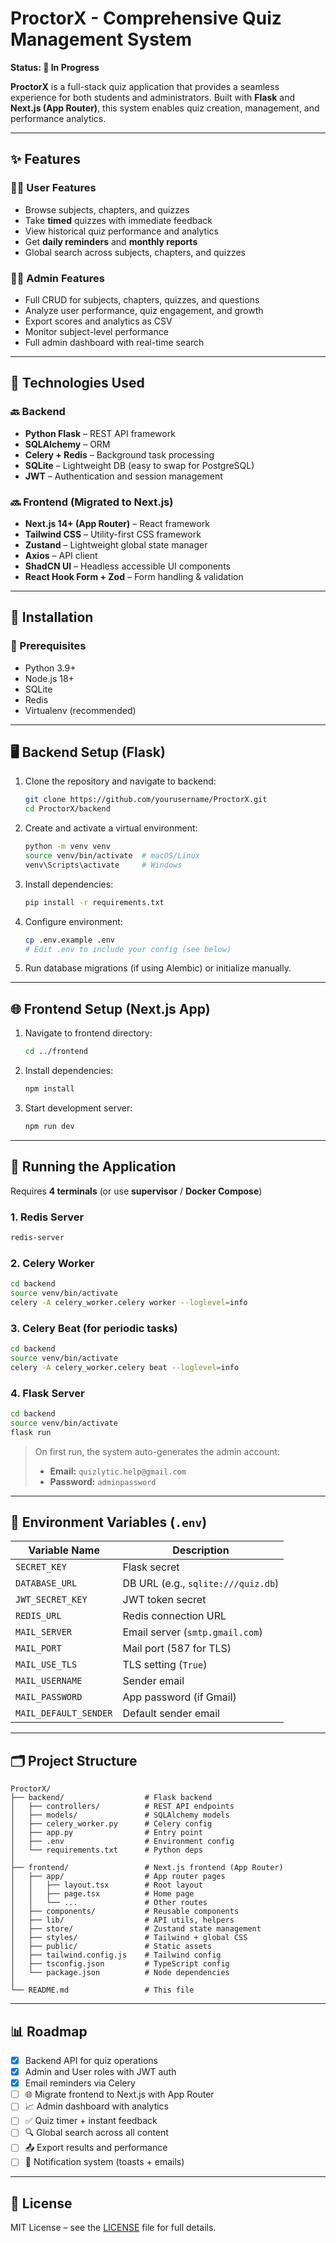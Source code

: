 # ProctorX - Comprehensive Quiz Management System

**Status: 🚧 In Progress**

**ProctorX** is a full-stack quiz application that provides a seamless experience for both students and administrators. Built with **Flask** and **Next.js (App Router)**, this system enables quiz creation, management, and performance analytics.

---

## ✨ Features

### 👩‍🎓 User Features
- Browse subjects, chapters, and quizzes
- Take **timed** quizzes with immediate feedback
- View historical quiz performance and analytics
- Get **daily reminders** and **monthly reports**
- Global search across subjects, chapters, and quizzes

### 👨‍💼 Admin Features
- Full CRUD for subjects, chapters, quizzes, and questions
- Analyze user performance, quiz engagement, and growth
- Export scores and analytics as CSV
- Monitor subject-level performance
- Full admin dashboard with real-time search

---

## 🧱 Technologies Used

### 🔙 Backend
- **Python Flask** – REST API framework
- **SQLAlchemy** – ORM
- **Celery + Redis** – Background task processing
- **SQLite** – Lightweight DB (easy to swap for PostgreSQL)
- **JWT** – Authentication and session management

### 🔜 Frontend (Migrated to Next.js)
- **Next.js 14+ (App Router)** – React framework
- **Tailwind CSS** – Utility-first CSS framework
- **Zustand** – Lightweight global state manager
- **Axios** – API client
- **ShadCN UI** – Headless accessible UI components
- **React Hook Form + Zod** – Form handling & validation

---

## 🚀 Installation

### 🔧 Prerequisites
- Python 3.9+
- Node.js 18+
- SQLite
- Redis
- Virtualenv (recommended)

---

## 🖥 Backend Setup (Flask)

1. Clone the repository and navigate to backend:
   ```bash
   git clone https://github.com/yourusername/ProctorX.git
   cd ProctorX/backend
   ```

2. Create and activate a virtual environment:
   ```bash
   python -m venv venv
   source venv/bin/activate  # macOS/Linux
   venv\Scripts\activate     # Windows
   ```

3. Install dependencies:
   ```bash
   pip install -r requirements.txt
   ```

4. Configure environment:
   ```bash
   cp .env.example .env
   # Edit .env to include your config (see below)
   ```

5. Run database migrations (if using Alembic) or initialize manually.

---

## 🌐 Frontend Setup (Next.js App)

1. Navigate to frontend directory:
   ```bash
   cd ../frontend
   ```

2. Install dependencies:
   ```bash
   npm install
   ```

3. Start development server:
   ```bash
   npm run dev
   ```

---

## 🧵 Running the Application

Requires **4 terminals** (or use **supervisor** / **Docker Compose**)

### 1. Redis Server
```bash
redis-server
```

### 2. Celery Worker
```bash
cd backend
source venv/bin/activate
celery -A celery_worker.celery worker --loglevel=info
```

### 3. Celery Beat (for periodic tasks)
```bash
cd backend
source venv/bin/activate
celery -A celery_worker.celery beat --loglevel=info
```

### 4. Flask Server
```bash
cd backend
source venv/bin/activate
flask run
```

> On first run, the system auto-generates the admin account:
> - **Email:** `quizlytic.help@gmail.com`
> - **Password:** `adminpassword`

---

## 🔐 Environment Variables (`.env`)

| Variable Name         | Description                          |
|-----------------------|--------------------------------------|
| `SECRET_KEY`          | Flask secret                         |
| `DATABASE_URL`        | DB URL (e.g., `sqlite:///quiz.db`)   |
| `JWT_SECRET_KEY`      | JWT token secret                     |
| `REDIS_URL`           | Redis connection URL                 |
| `MAIL_SERVER`         | Email server (`smtp.gmail.com`)      |
| `MAIL_PORT`           | Mail port (587 for TLS)              |
| `MAIL_USE_TLS`        | TLS setting (`True`)                 |
| `MAIL_USERNAME`       | Sender email                         |
| `MAIL_PASSWORD`       | App password (if Gmail)              |
| `MAIL_DEFAULT_SENDER` | Default sender email                 |

---

## 🗂 Project Structure

```
ProctorX/
├── backend/                  # Flask backend
│   ├── controllers/          # REST API endpoints
│   ├── models/               # SQLAlchemy models
│   ├── celery_worker.py      # Celery config
│   ├── app.py                # Entry point
│   ├── .env                  # Environment config
│   └── requirements.txt      # Python deps
│
├── frontend/                 # Next.js frontend (App Router)
│   ├── app/                  # App router pages
│   │   ├── layout.tsx        # Root layout
│   │   ├── page.tsx          # Home page
│   │   └── ...               # Other routes
│   ├── components/           # Reusable components
│   ├── lib/                  # API utils, helpers
│   ├── store/                # Zustand state management
│   ├── styles/               # Tailwind + global CSS
│   ├── public/               # Static assets
│   ├── tailwind.config.js    # Tailwind config
│   ├── tsconfig.json         # TypeScript config
│   └── package.json          # Node dependencies
│
└── README.md                 # This file
```

---

## 📊 Roadmap

- [x] Backend API for quiz operations
- [x] Admin and User roles with JWT auth
- [x] Email reminders via Celery
- [ ] 🌐 Migrate frontend to Next.js with App Router
- [ ] 📈 Admin dashboard with analytics
- [ ] ✅ Quiz timer + instant feedback
- [ ] 🔍 Global search across all content
- [ ] 📤 Export results and performance
- [ ] 🔔 Notification system (toasts + emails)

---

## 📄 License

MIT License – see the [LICENSE](LICENSE) file for full details.